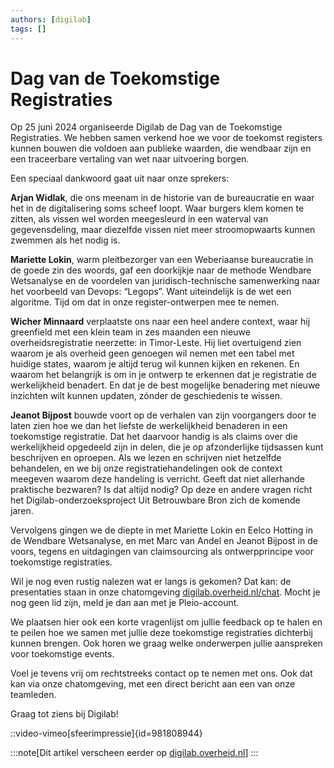 ```yaml
---
authors: [digilab]
tags: []
---
```


# Dag van de Toekomstige Registraties

Op 25 juni 2024 organiseerde Digilab de Dag van de Toekomstige Registraties. We
hebben samen verkend hoe we voor de toekomst registers kunnen bouwen die voldoen
aan publieke waarden, die wendbaar zijn en een traceerbare vertaling van wet
naar uitvoering borgen.

<!-- truncate -->

Een speciaal dankwoord gaat uit naar onze sprekers:

**Arjan Widlak**, die ons meenam in de historie van de bureaucratie en waar het
in de digitalisering soms scheef loopt. Waar burgers klem komen te zitten, als
vissen wel worden meegesleurd in een waterval van gegevensdeling, maar diezelfde
vissen niet meer stroomopwaarts kunnen zwemmen als het nodig is.

**Mariette Lokin**, warm pleitbezorger van een Weberiaanse bureaucratie in de
goede zin des woords, gaf een doorkijkje naar de methode Wendbare Wetsanalyse en
de voordelen van juridisch-technische samenwerking naar het voorbeeld van
Devops: “Legops”. Want uiteindelijk ís de wet een algoritme. Tijd om dat in onze
register-ontwerpen mee te nemen.

**Wicher Minnaard** verplaatste ons naar een heel andere context, waar hij
greenfield met een klein team in zes maanden een nieuwe overheidsregistratie
neerzette: in Timor-Leste. Hij liet overtuigend zien waarom je als overheid geen
genoegen wil nemen met een tabel met huidige states, waarom je altijd terug wil
kunnen kijken en rekenen. En waarom het belangrijk is om in je ontwerp te
erkennen dat je registratie de werkelijkheid benadert. En dat je de best
mogelijke benadering met nieuwe inzichten wilt kunnen updaten, zónder de
geschiedenis te wissen.

**Jeanot Bijpost** bouwde voort op de verhalen van zijn voorgangers door te
laten zien hoe we dan het liefste de werkelijkheid benaderen in een toekomstige
registratie. Dat het daarvoor handig is als claims over die werkelijkheid
opgedeeld zijn in delen, die je op afzonderlijke tijdsassen kunt beschrijven en
oproepen. Als we lezen en schrijven niet hetzelfde behandelen, en we bij onze
registratiehandelingen ook de context meegeven waarom deze handeling is
verricht. Geeft dat niet allerhande praktische bezwaren? Is dat altijd nodig? Op
deze en andere vragen richt het Digilab-onderzoeksproject Uit Betrouwbare Bron
zich de komende jaren.

Vervolgens gingen we de diepte in met Mariette Lokin en Eelco Hotting in de
Wendbare Wetsanalyse, en met Marc van Andel en Jeanot Bijpost in de voors,
tegens en uitdagingen van claimsourcing als ontwerpprincipe voor toekomstige
registraties.

Wil je nog even rustig nalezen wat er langs is gekomen? Dat kan: de presentaties
staan in onze chatomgeving
[digilab.overheid.nl/chat](https://digilab.overheid.nl/chat). Mocht je nog geen
lid zijn, meld je dan aan met je Pleio-account.

We plaatsen hier ook een korte vragenlijst om jullie feedback op te halen en te
peilen hoe we samen met jullie deze toekomstige registraties dichterbij kunnen
brengen. Ook horen we graag welke onderwerpen jullie aanspreken voor toekomstige
events.

Voel je tevens vrij om rechtstreeks contact op te nemen met ons. Ook dat kan via
onze chatomgeving, met een direct bericht aan een van onze teamleden.

Graag tot ziens bij Digilab!

::video-vimeo[sfeerimpressie]{id=981808944}

:::note[Dit artikel verscheen eerder op
[digilab.overheid.nl](https://digilab.overheid.nl/blog/dag-van-de-toekomstige-registraties/)]
:::
